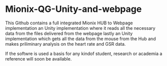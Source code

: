 # Mionix-QG-Unity-and-webpage

This Github contains a full integrated Mionix HUB to Webpage implementation 
an Unity implementation where it reads all the necessary data from the files delivered from the webpage 
lastly an Unity implementation which gets all the data from the mouse from the Hub and makes priliminary analysis on the heart rate and GSR data. 

If the softwre is used a basis for any kindof student, research or academia a reference will soon be available.
